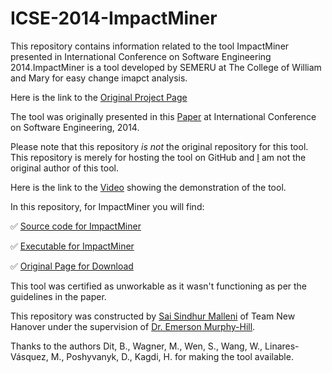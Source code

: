 # ICSE-2014-ImpactMiner

This repository contains information related to the tool ImpactMiner presented in International Conference on Software Engineering 2014.ImpactMiner is a tool developed by SEMERU at The College of William and Mary for easy change imapct analysis.

Here is the link to the [Original Project Page](http://www.cs.wm.edu/semeru/ImpactMiner/)

The tool was originally presented in this [Paper](http://www.cs.wm.edu/~denys/pubs/ImpactMiner_ICSE'14_CRC.pdf) at International Conference on Software Engineering, 2014.

Please note that this repository *is not* the original repository for this tool. This repository is merely for hosting the tool on GitHub and [I](https://github.com/smallen3) am not the original author of this tool.


Here is the link to the [Video](http://www.cs.wm.edu/semeru/ImpactMiner/) showing the demonstration of the tool.

In this repository, for ImpactMiner you will find:

 :white_check_mark: [Source code for ImpactMiner](http://www.cs.wm.edu/semeru/ImpactMiner/ImpactMiner-SRC.zip)
 
 :white_check_mark: [Executable for ImpactMiner](http://www.cs.wm.edu/semeru/ImpactMiner/edu.wm.ImpactMiner_0.6.0.jar)
 
 :white_check_mark: [Original Page for Download](http://www.cs.wm.edu/semeru/ImpactMiner/)
 
 This tool was certified as unworkable as it wasn't functioning as per the guidelines in the paper.

This repository was constructed by [Sai Sindhur Malleni](https://github.com/smallen3) of Team New Hanover under the supervision of [Dr. Emerson Murphy-Hill](https://github.com/CaptainEmerson).

Thanks to the authors Dit, B., Wagner, M., Wen, S., Wang, W., Linares-Vásquez, M., Poshyvanyk, D., Kagdi, H.
for making the tool available.
